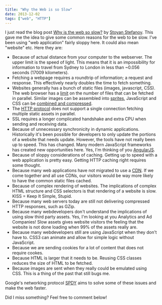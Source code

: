```yaml
---
title: "Why the Web is so Slow"
date: 2013-12-02
tags: ["web", "HTTP"]
---
```

I just read the blog post [Why is the web so
slow?](http://calendar.perfplanet.com/2013/why-is-the-web-so-slow/) by
[Stoyan Stefanov](http://www.phpied.com/). This gave me the idea to give
some common reasons for the web to be slow. I've been using "web
application" fairly sloppy here. It could also mean "website" etc. Here
they are:

-   Because of actual distance from your computer to the webserver. The
    upper limit is the speed of light. This means that it is an
    impossibility for information to travel from Sydney to London in
    less than \~0.056 seconds (17009 kilometers).
-   Fetching a webpage requires a roundtrip of information; a request
    and response. This effectively nearly doubles the time to
    fetch something.
-   Websites generally has a bunch of static files (images,
    javascript, CSS). The web browser has a
    [limit](http://stackoverflow.com/questions/985431/max-parallel-http-connections-in-a-browser)
    on the number of files that can be fetched in parallel. Similar
    images can be assembled into
    [sprites](http://css-tricks.com/css-sprites/), JavaScript and CSS
    can be [combined and compressed](https://code.google.com/p/minify/).
-   The [HTTP
    protocol](https://en.wikipedia.org/wiki/Hypertext_Transfer_Protocol)
    does not support a single connection fetching multiple static assets
    in parallel.
-   SSL requires a longer complicated handshake and extra CPU when
    sending and receiving data.
-   Because of unnecessary synchronicity in dynamic applications.
    Historically it's been possible for developers to only update the
    portions of a website that needs update. However, the tools have not
    really been up to speed. This has changed. Many modern JavaScript
    frameworks has created new opportunities here. Yes, I'm thinking of
    you [AngularJS](http://angularjs.org/).
-   Because of sloppy considerations of caching. Getting up to speed
    with a web application is pretty easy. Getting HTTP caching right
    requires some thought.
-   Because many web applications have not migrated to use a
    [CDN](https://en.wikipedia.org/wiki/Content_delivery_network). If we
    come together and all use CDNs, our visitors would be way more
    likely to have the common static files cached.
-   Because of complex rendering of websites. The implications of
    complex HTML structure and CSS selectors is that rendering of a
    website is slow. KISS = Keep It Simple, Stupid.
-   Because many web servers today are still not delivering compressed
    HTTP responses, such as GZip.
-   Because many webdevelopers don't understand the implications of
    using slow third party assets. Yes, I'm looking at you Analytics and
    Ad Companies! Slow assets gives website visitors the feeling that
    the website is not done loading when 99% of the assets really are.
-   Because many webdevelopers still are using JavaScript when they
    don't have to. CSS3 can animate and allow for simple logic
    without JavaScript.
-   Because we are sending cookies for a lot of content that does not
    require cookes.
-   Because HTML is larger that it needs to be. Reusing CSS classes
    reduces the size of HTML to be fetched.
-   Because images are sent when they really could be emulated
    using CSS. This is a thing of the past that still bugs me.

Google's networking protocol [SPDY](https://en.wikipedia.org/wiki/SPDY)
aims to solve some of these issues and make the web faster.

Did I miss something? Feel free to comment below!
